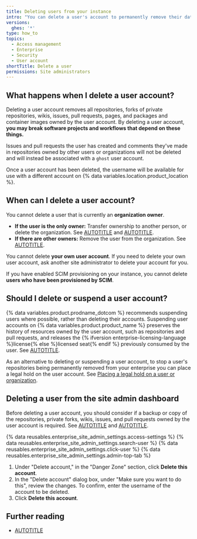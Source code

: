 ```yaml
---
title: Deleting users from your instance
intro: "You can delete a user's account to permanently remove their data from {% data variables.location.product_location %}."
versions:
  ghes: '*'
type: how_to
topics:
  - Access management
  - Enterprise
  - Security
  - User account
shortTitle: Delete a user
permissions: Site administrators
---
```


## What happens when I delete a user account?

Deleting a user account removes all repositories, forks of private repositories, wikis, issues, pull requests, pages, and packages and container images owned by the user account. By deleting a user account, **you may break software projects and workflows that depend on these things.**

Issues and pull requests the user has created and comments they've made in repositories owned by other users or organizations will not be deleted and will instead be associated with a `ghost` user account.

Once a user account has been deleted, the username will be available for use with a different account on {% data variables.location.product_location %}.

## When can I delete a user account?

You cannot delete a user that is currently an **organization owner**.

* **If the user is the only owner:** Transfer ownership to another person, or delete the organization. See [AUTOTITLE](/organizations/managing-organization-settings/transferring-organization-ownership) and [AUTOTITLE](/organizations/managing-organization-settings/deleting-an-organization-account).
* **If there are other owners:** Remove the user from the organization. See [AUTOTITLE](/account-and-profile/setting-up-and-managing-your-personal-account-on-github/managing-your-membership-in-organizations/removing-yourself-from-an-organization).

You cannot delete **your own user account**. If you need to delete your own user account, ask another site administrator to delete your account for you.

If you have enabled SCIM provisioning on your instance, you cannot delete **users who have been provisioned by SCIM**.

## Should I delete or suspend a user account?

{% data variables.product.prodname_dotcom %} recommends suspending users where possible, rather than deleting their accounts. Suspending user accounts on {% data variables.product.product_name %} preserves the history of resources owned by the user account, such as repositories and pull requests, and releases the {% ifversion enterprise-licensing-language %}license{% else %}licensed seat{% endif %} previously consumed by the user. See [AUTOTITLE](/admin/managing-accounts-and-repositories/managing-users-in-your-enterprise/suspending-and-unsuspending-users).

As an alternative to deleting or suspending a user account, to stop a user's repositories being permanently removed from your enterprise you can place a legal hold on the user account. See [Placing a legal hold on a user or organization](/admin/managing-accounts-and-repositories/managing-users-in-your-enterprise/placing-a-legal-hold-on-a-user-or-organization).

## Deleting a user from the site admin dashboard

Before deleting a user account, you should consider if a backup or copy of the repositories, private forks, wikis, issues, and pull requests owned by the user account is required. See [AUTOTITLE](/admin/backing-up-and-restoring-your-instance/configuring-backups-on-your-instance) and [AUTOTITLE](/repositories/archiving-a-github-repository/backing-up-a-repository).

{% data reusables.enterprise_site_admin_settings.access-settings %}
{% data reusables.enterprise_site_admin_settings.search-user %}
{% data reusables.enterprise_site_admin_settings.click-user %}
{% data reusables.enterprise_site_admin_settings.admin-top-tab %}
1. Under "Delete account," in the "Danger Zone" section, click **Delete this account**.
1. In the "Delete account" dialog box, under "Make sure you want to do this", review the changes. To confirm, enter the username of the account to be deleted.
1. Click **Delete this account**.

## Further reading

* [AUTOTITLE](/rest/enterprise-admin/users#delete-a-user)
